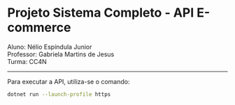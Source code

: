 # Projeto Sistema Completo - API E-commerce

Aluno: Nélio Espíndula Junior  
Professor: Gabriela Martins de Jesus  
Turma: CC4N
____

 Para executar a API, utiliza-se o comando:
 ```bash
 dotnet run --launch-profile https
 ```